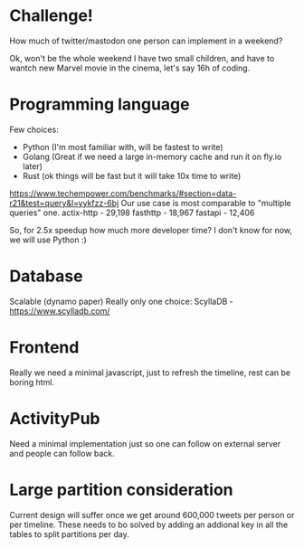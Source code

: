 # Challenge!
How much of twitter/mastodon one person can implement in a weekend?

Ok, won't be the whole weekend I have two small children, and have to wantch new Marvel movie in the cinema, let's say 16h of coding.

# Programming language
Few choices:
- Python (I'm most familiar with, will be fastest to write)
- Golang (Great if we need a large in-memory cache and run it on fly.io later)
- Rust (ok things will be fast but it will take 10x time to write)

https://www.techempower.com/benchmarks/#section=data-r21&test=query&l=yykfzz-6bj
Our use case is most comparable to "multiple queries" one.
actix-http - 29,198
fasthttp - 18,967
fastapi - 12,406

So, for 2.5x speedup how much more developer time? I don't know for now, we will use Python :)

# Database
Scalable (dynamo paper)
Really only one choice: ScyllaDB - https://www.scylladb.com/

# Frontend
Really we need a minimal javascript, just to refresh the timeline, rest can be boring html.

# ActivityPub
Need a minimal implementation just so one can follow on external server and people can follow back.

# Large partition consideration
Current design will suffer once we get around 600,000 tweets per person or per timeline. These needs to bo solved by adding an addional key in all the tables to split partitions per day.

